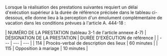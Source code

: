 Lorsque la réalisation des prestations suivantes requiert un délai d'exécution supérieur à la durée de référence précisée dans le tableau ci-dessous, elle donne lieu à la perception d'un émolument complémentaire de vacation dans les conditions prévues à l'article A. 444-18 : 




| NUMÉRO DE LA PRESTATION 
(tableau 3-1 de l'article annexe 4-7)  | DÉSIGNATION DE LA PRESTATION  | DURÉE D'EXÉCUTION 
de référence  |
| --- | --- | --- |
| 114  | Procès-verbal de description des lieux  | 60 minutes  |
| 115  | Opposition à mariage  | 10 minutes |


